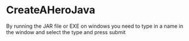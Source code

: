 # CreateAHeroJava
By running the JAR file or EXE on windows you need to type in  a name in the window and select the type and press submit
